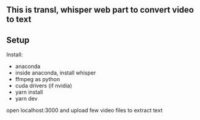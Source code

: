 ## This is transl, whisper web part to convert video to text

## Setup

Install:
- anaconda
- inside anaconda, install whisper
- ffmpeg as python
- cuda drivers (if nvidia)
- yarn install
- yarn dev

open localhost:3000 and upload few video files to extract text
